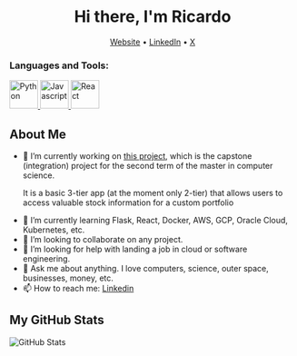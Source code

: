 
<!-- This is an HTML comment in your markdown file -->

<h1 align="center">Hi there, I'm Ricardo</h1>
<p align="center">
  <a href="ricardorompar.com">Website</a> •
  <a href="https://www.linkedin.com/in/ricardo-romero-paredes/">LinkedIn</a> •
  <a href="https://twitter.com/ricardorompar)">X</a>
</p>

<p width="20" height="50"></p>

<h3 align="left">Languages and Tools:</h3>

<p align="center" style="margin:auto;">
  
<a href="https://www.python.org" target="_blank" rel="noreferrer"> <img src="https://static-00.iconduck.com/assets.00/python-icon-2026x2048-1awro7y4.png" title="Python" width="50" height="50"> </a>    <a href="https://www.javascript.com" target="_blank" rel="noreferrer"> <img src="https://brandslogos.com/wp-content/uploads/thumbs/javascript-logo-black-and-white.png" title="Javascript" width="50" height="50"> </a>   <a href="https://react.dev"  target="_blank" rel="noreferrer"> <img src="https://cdn.freebiesupply.com/logos/large/2x/react-1-logo-png-transparent.png" title="React" width="50" height="50"> </a> 

</p>

<h2>About Me</h2>
<ul>
  <li>🔭 I’m currently working on <a href="https://github.com/ricardorompar/capstoneT2">this project</a>, which is the capstone (integration) project for the second term of the master in computer science.

  It is a basic 3-tier app (at the moment only 2-tier) that allows users to access valuable stock information for a custom portfolio
  </li>

  <li>🌱 I’m currently learning Flask, React, Docker, AWS, GCP, Oracle Cloud, Kubernetes, etc.
  </li>

  <li>👯 I’m looking to collaborate on any project.</li>
  <li>🤔 I’m looking for help with landing a job in cloud or software engineering.</li>
  <li>💬 Ask me about anything. I love computers, science, outer space, businesses, money, etc.</li>
  <li>📫 How to reach me: <a href="https://www.linkedin.com/in/ricardo-romero-paredes/">Linkedin</a></li>
</ul>

<h2>My GitHub Stats</h2>
<p>
  <img src="https://github-readme-stats.vercel.app/api?username=ricardorompar&show_icons=true" alt="GitHub Stats" />
</p>


